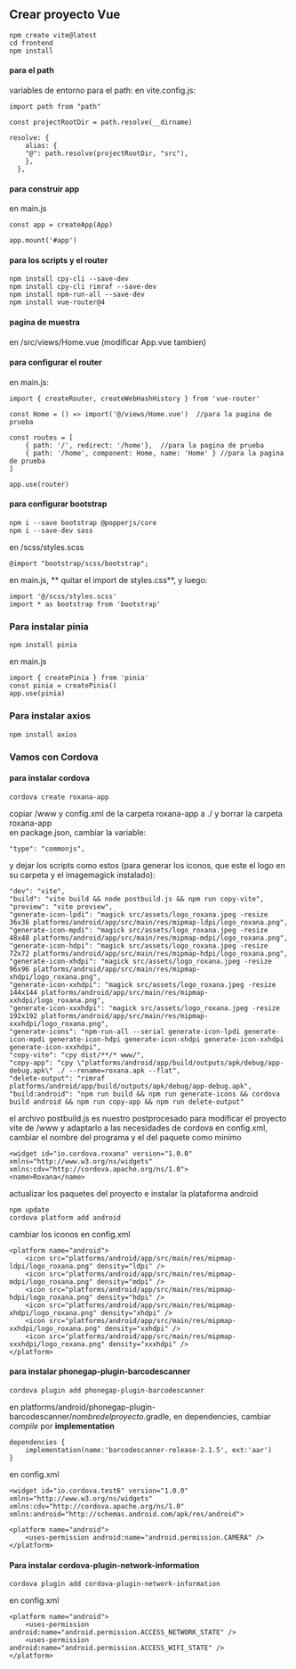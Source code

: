 
## Crear proyecto Vue

    npm create vite@latest
    cd frontend
    npm install

#### para el path
variables de entorno para el path:
en vite.config.js:

    import path from "path"

    const projectRootDir = path.resolve(__dirname)

    resolve: {
        alias: {
        "@": path.resolve(projectRootDir, "src"),
        },
      },

#### para construir app
en main.js

    const app = createApp(App)

    app.mount('#app')

#### para los scripts y el router

    npm install cpy-cli --save-dev
    npm install cpy-cli rimraf --save-dev
    npm install npm-run-all --save-dev
    npm install vue-router@4

#### pagina de muestra
en /src/views/Home.vue (modificar App.vue tambien)

#### para configurar el router
en main.js:

    import { createRouter, createWebHashHistory } from 'vue-router'

    const Home = () => import('@/views/Home.vue')  //para la pagina de prueba

    const routes = [
        { path: '/', redirect: '/home'},  //para la pagina de prueba
        { path: '/home', component: Home, name: 'Home' } //para la pagina de prueba
    ]

    app.use(router)

#### para configurar bootstrap

    npm i --save bootstrap @popperjs/core    
    npm i --save-dev sass

en /scss/styles.scss

    @import "bootstrap/scss/bootstrap";

en main.js, ** quitar el import de styles.css**, y luego:

    import '@/scss/styles.scss'
    import * as bootstrap from 'bootstrap'

### Para instalar pinia

    npm install pinia

en main.js

    import { createPinia } from 'pinia'
    const pinia = createPinia()
    app.use(pinia)

### Para instalar axios

    npm install axios
    
### Vamos con Cordova

#### para instalar cordova

    cordova create roxana-app

copiar /www y config.xml de la carpeta roxana-app a ./ y borrar la carpeta roxana-app   
en package.json, cambiar la variable:

    "type": "commonjs",   

y dejar los scripts como estos (para generar los iconos, que este el logo en su carpeta y el imagemagick instalado):

    "dev": "vite",
    "build": "vite build && node postbuild.js && npm run copy-vite",
    "preview": "vite preview",
    "generate-icon-lpdi": "magick src/assets/logo_roxana.jpeg -resize 36x36 platforms/android/app/src/main/res/mipmap-ldpi/logo_roxana.png",
    "generate-icon-mpdi": "magick src/assets/logo_roxana.jpeg -resize 48x48 platforms/android/app/src/main/res/mipmap-mdpi/logo_roxana.png",
    "generate-icon-hdpi": "magick src/assets/logo_roxana.jpeg -resize 72x72 platforms/android/app/src/main/res/mipmap-hdpi/logo_roxana.png",
    "generate-icon-xhdpi": "magick src/assets/logo_roxana.jpeg -resize 96x96 platforms/android/app/src/main/res/mipmap-xhdpi/logo_roxana.png",
    "generate-icon-xxhdpi": "magick src/assets/logo_roxana.jpeg -resize 144x144 platforms/android/app/src/main/res/mipmap-xxhdpi/logo_roxana.png",
    "generate-icon-xxxhdpi": "magick src/assets/logo_roxana.jpeg -resize 192x192 platforms/android/app/src/main/res/mipmap-xxxhdpi/logo_roxana.png",
    "generate-icons": "npm-run-all --serial generate-icon-lpdi generate-icon-mpdi generate-icon-hdpi generate-icon-xhdpi generate-icon-xxhdpi generate-icon-xxxhdpi",
    "copy-vite": "cpy dist/**/* www/",
    "copy-app": "cpy \"platforms/android/app/build/outputs/apk/debug/app-debug.apk\" ./ --rename=roxana.apk --flat",
    "delete-output": "rimraf platforms/android/app/build/outputs/apk/debug/app-debug.apk",
    "build:android": "npm run build && npm run generate-icons && cordova build android && npm run copy-app && npm run delete-output"

el archivo postbuild.js es nuestro postprocesado para modificar el proyecto vite de /www y adaptarlo a las necesidades de cordova
en config.xml, cambiar el nombre del programa y el del paquete como minimo

    <widget id="io.cordova.roxana" version="1.0.0" xmlns="http://www.w3.org/ns/widgets" xmlns:cdv="http://cordova.apache.org/ns/1.0">
    <name>Roxana</name>

actualizar los paquetes del proyecto e instalar la plataforma android

    npm update
    cordova platform add android

cambiar los iconos en config.xml

    <platform name="android">
        <icon src="platforms/android/app/src/main/res/mipmap-ldpi/logo_roxana.png" density="ldpi" />
        <icon src="platforms/android/app/src/main/res/mipmap-mdpi/logo_roxana.png" density="mdpi" />
        <icon src="platforms/android/app/src/main/res/mipmap-hdpi/logo_roxana.png" density="hdpi" />
        <icon src="platforms/android/app/src/main/res/mipmap-xhdpi/logo_roxana.png" density="xhdpi" />
        <icon src="platforms/android/app/src/main/res/mipmap-xxhdpi/logo_roxana.png" density="xxhdpi" />
        <icon src="platforms/android/app/src/main/res/mipmap-xxxhdpi/logo_roxana.png" density="xxxhdpi" />
    </platform>


#### para instalar phonegap-plugin-barcodescanner

    cordova plugin add phonegap-plugin-barcodescanner

en platforms/android/phonegap-plugin-barcodescanner/*nombredelproyecto*.gradle, en dependencies, cambiar *compile* por **implementation**

    dependencies {
        implementation(name:'barcodescanner-release-2.1.5', ext:'aar')
    }

en config.xml

    <widget id="io.cordova.test6" version="1.0.0" xmlns="http://www.w3.org/ns/widgets" xmlns:cdv="http://cordova.apache.org/ns/1.0" xmlns:android="http://schemas.android.com/apk/res/android">

    <platform name="android">  
        <uses-permission android:name="android.permission.CAMERA" />
    </platform>

#### Para instalar cordova-plugin-network-information

    cordova plugin add cordova-plugin-network-information

en config.xml

    <platform name="android">  
        <uses-permission android:name="android.permission.ACCESS_NETWORK_STATE" />
        <uses-permission android:name="android.permission.ACCESS_WIFI_STATE" />
    </platform>

 







